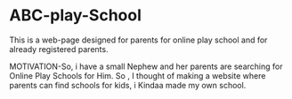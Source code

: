 # ABC-play-School
This is a web-page designed for parents for online play school  and for already registered parents.

MOTIVATION-So, i have a small Nephew and her parents are searching for Online Play Schools for Him. So , I thought of making a website where parents can find 
schools for kids, i Kindaa made my own school.

